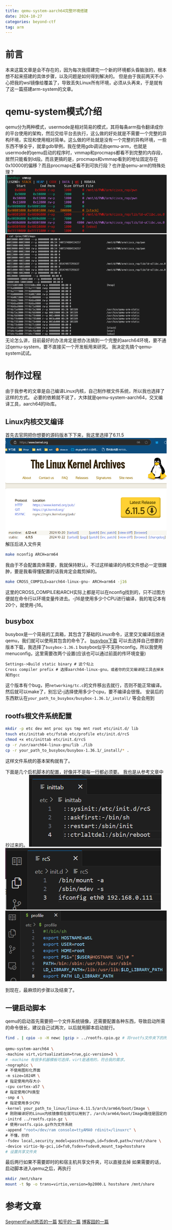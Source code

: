```yaml
---
title: qemu-system-aarch64完整环境搭建
date: 2024-10-27
categories: beyond-ctf
tag: arm
---
```

# 前言
本来这篇文章是会不存在的，因为每次我搭建完一个新的环境都头昏脑涨的，根本想不起来搭建的具体步骤，以及问题是如何得到解决的。
但是由于我前两天不小心把我的wsl镜像给覆盖了，导致丢失Linux所有环境，必须从头再来，于是就有了这一篇搭建arm-system的文章。

# qemu-system模式介绍
qemu分为两种模式，usermode是相对简易的模式，其将每条arm指令翻译成你的平台使用的架构，然后交给平台去执行，这么做的好处就是不需要一个完整的异构环境，实现和使用相对简单。这么做的坏处就是没有一个完整的异构环境，一些东西不够全乎，就拿gdb举例，我在使用gdb调试由qemu-arm，也就是usermode的qemu启动的程序时，vmmap和procmaps都看不到完整的内存段，居然只能看到ld段。而且更搞的是，procmaps和vmmap看到的地址固定存在0x10000的偏移？而且procmaps还看不到可执行段？也许是qemu-arm的特殊处理？
![vmmap](./arm-system/vmmap.png)
![proc_maps](./arm-system/proc_maps.png)
无论怎么讲，目前最好的办法肯定是想办法搞到一个完整的aarch64环境，要不通过qemu-system，要不直接买一个开发板用来研究。
我决定先搞个qemu-system试试。

# 制作过程
由于我参考的文章是自己编译Linux内核，自己制作根文件系统，所以我也选择了这样的方式。
必要的依赖就不说了，大体就是qemu-system-aarch64，交叉编译工具，aarch64的lib库。
## Linux内核交叉编译
首先去官网把你想要的源码版本下下来，我这里选择了6.11.5
![DownLoad_Linux](./arm-system/DownLoad_Linux.png)
解压后进入文件夹
```bash
make nconfig ARCH=arm64
```
我由于不会配置具体需要，我就保持默认，不过这样编译的内核文件想必一定很臃肿，要是我看得懂配置的话我肯定会裁剪掉的。
```bash
make CROSS_COMPILE=aarch64-linux-gnu- ARCH=arm64 -j16
```
这里的CROSS_COMPILE和ARCH实际上都是可以在nconfig找到的，只不过图方便就在命令行以环境变量传进去。-j16是使用多少个CPU进行编译，我的笔记本有20个，就使用-j16。

## busybox
busybox是一个简易的工具箱，其包含了基础的Linux命令，这里交叉编译后放进qemu，我们就可以使用其包含的命令了。
[busybox下载](https://www.busybox.net/downloads)
可以去选择自己想要的版本下载，我选择了`busybox-1.36.1`
busybox似乎不支持nconfig，所以我使用menuconfig，这里需要改两个设置(应该也可以通过前面的传环境变量)
```menuconfig
Settings->Build static binary # 这个勾上
Cross compiler prefix # 选择aarch64-linux-gnu，或者你的交叉编译链工具去掉末尾的gcc
```
这个版本有个bug，把`networking/tc.c`的文件移出去就行，否则不能正常编译。
然后就可以make了，别忘记-j选择使用多少个cpu，要不编译会很慢。
安装后的东西默认在`your_path_to_busybox/busybox-1.36.1/_install/`
等会会用到

## rootfs根文件系统配置
```bash
mkdir -p etc dev mnt proc sys tmp mnt root etc/init.d/ lib
touch etc/inittab etc/fstab etc/profile etc/init.d/rcS
chmod +x etc/inittab etc/init.d/rcS
cp -r /usr/aarch64-linux-gnu/lib ./lib
cp -r your_path_to_busybox/busybox-1.36.1/_install/* .
```
这样文件系统的基本架构就有了。

下面是几个启机脚本的配置，好像并不是每一行都必须要。
我也是从参考文章中抄过来的。
![inittab](./arm-system/inittab.png)
![rcS](./arm-system/rcS.png)
![profile](arm-system/profile.png)

到现在，最麻烦的步骤以及结束了。
## 一键启动脚本
qemu的启动首先需要把一个文件系统镜像，还需要配置各种东西，导致启动所需的命令很长，建议自己试两次，以后就用脚本启动就行。
```bash
find . | cpio -o -H newc |gzip > ../rootfs.cpio.gz # 将rootfs文件夹下的所有东西打包成.gz，作为qemu启动所使用的文件系统。

qemu-system-aarch64 \
-machine virt,virtualization=true,gic-version=3 \ 
# -machine 有很多机器模板可选择，virt是通用的，符合我的需求。
-nographic \
# 不使用图形化界面
-m size=1024M \
# 指定使用内存大小
-cpu cortex-a57 \
# 指定使用CPU类型
-smp 4 \
# 指定使用多少CPU
-kernel your_path_to_linux/linux-6.11.5/arch/arm64/boot/Image \
# 刚刚编译好的Linux内核镜像现在就可以用到了，/arch/arm64/boot/Image路径是固定的，只需要手动设置前面
-initrd ../rootfs.cpio.gz \
# 使用rootfs.cpio.gz作为文件系统
-append "root=/dev/ram console=ttyAMA0 rdinit=/linuxrc" \
# 不懂，抄的
-fsdev local,security_model=passthrough,id=fsdev0,path=/root/share \
-device virtio-9p-pci,id=fs0,fsdev=fsdev0,mount_tag=hostshare
# 设置共享文件夹
```
最后两行如果不需要即时的和宿主机共享文件夹，可以直接去掉
如果需要的话，启动脚本进入qemu之后，再执行
```bash
mkdir /mnt/share
mount -t 9p -o trans=virtio,version=9p2000.L hostshare /mnt/share
```

# 参考文章
[SegmentFault思否的一篇](https://segmentfault.com/a/1190000044621368)
[知乎的一篇](https://zhuanlan.zhihu.com/p/340362172)
[博客园的一篇](https://www.cnblogs.com/alone153/p/15779775.html)
